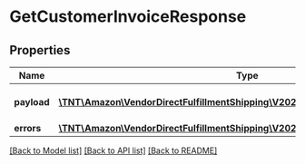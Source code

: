 # GetCustomerInvoiceResponse

## Properties
Name | Type | Description | Notes
------------ | ------------- | ------------- | -------------
**payload** | [**\TNT\Amazon\VendorDirectFulfillmentShipping\V20211228\Model\CustomerInvoice**](CustomerInvoice.md) | The payload for the getCustomerInvoice operation. | [optional] 
**errors** | [**\TNT\Amazon\VendorDirectFulfillmentShipping\V20211228\Model\ErrorList**](ErrorList.md) |  | [optional] 

[[Back to Model list]](../README.md#documentation-for-models) [[Back to API list]](../README.md#documentation-for-api-endpoints) [[Back to README]](../README.md)


